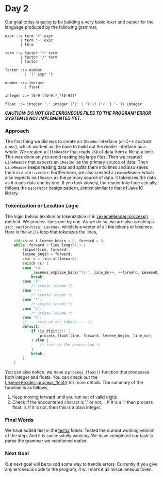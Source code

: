 # Day 2
Our goal today is going to be building a very basic lexer and parser for the language produced by the following grammar,
```
expr ::= term '+' expr
       | term '-' expr
       | term

term ::= factor '*' term
       | factor '/' term
       | factor

factor ::= number
         | '(' expr ')'

number ::= inetger
         | float

integer ::= [0-9]([0-9]*_*[0-9])*

float ::= integer '.' integer ('E' | 'e')? ('+' | '-')? integer
```

***CAUTION: DO NOT GIVE ERRONEOUS FILES TO THE PROGRAM! ERROR SYSTEM IS NOT IMPLEMENTED YET.***

### Approach
The first thing we did was to create an `IReader` interface (or C++ abstract class), which worked as the base to build out the reader interface as a whole. We created a `FileReader` that reads `2KB` of data from a file at a time. This was done only to avoid reading big large files. Then we created `LineReader` that expects an `IReader` as the primary source of data. Then `LineReader` keeps reading data and splits them into lines and also saves them in a `std::vector`. Furthermore, we also created a `LexemeReader` which also expects an `IReader` as the primary source of data. It tokenizes the data as it reads data one by one. If you look closely, the reader interface actually follows the `Decorator` design pattern, almost similar to that of Java IO library.

### Tokenization or Lexation Logic
The logic behind lexation or tokenization is in [LexemeReader::process()](src/LexemeReader.cpp) method. We process lines one by one. As we do so, we are also creating a `std::vector<Step::Lexeme>`, which is a vector of all the tokens or lexemes. Here is the `while` loop that tokenizes the lines,
```c++
    std::size_t lexeme_begin = 0, forward = 0; 
    while (forward < line.length()) {
        skipws(line, forward);
        lexeme_begin = forward;
        char c = line.at(forward);
        switch (c) {
        case '\n':
            _lexemes.emplace_back("\\n", line_no++, ++forward, LexemeKind::NEWLINE);
            break;
        case '+':
            /* create lexeme */
        case '-':
            /* create lexeme */
        case '*':
            /* create lexeme */
        case '/':
            /* create lexeme */
        case '%':
        /* --- rest of the tokens --- */
        default:
            if (is_digit(c)) {
                process_float(line, forward, lexeme_begin, line_no);
            } else { 
                /* rest of the processing */
            }
            break;
        }
    }
```
You can also notice, we have a `process_float()` function that processes both integer and floats. You can check out the [LexemeReader::process_float()](src/LexemeReader.cpp) for more details. The summary of the function is as follows,
1. Keep moving forward until you run out of valid digits
2. Check if the encountered charact is '.' or not,
    i. If it is a '.' then process float.
    ii. If it is not, then this is a plain integer.

### Final Words
We have added test in the [tests/](tests/) folder. Tested the current working version of the step. And it is successfully working. We have completed our task to parse the grammar we mentioned earlier.

### Next Goal
Our next goal will be to add some way to handle errors. Currently if you give any erroneous code to the program, it will mark it as miscellaneous token.
